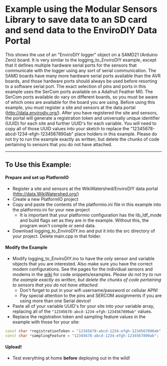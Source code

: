 # Example using the Modular Sensors Library to save data to an SD card and send data to the EnviroDIY Data Portal

This shows the use of an "EnviroDIY logger" object on a SAMD21 (Arduino Zero) board.  It is very similar to the logging_to_EnviroDIY example, except that it defines multiple hardware serial ports for the sensors that communicate with the logger using any sort of serial communication.  The SAMD boards have many more hardware serial ports available than the AVR boards, and those hardware ports should always be used before resorting to a software serial port.  The exact selection of pins and ports in this example uses the SerCom ports available on a Adafruit Feather M0.  The SerCom ports available do vary on different boards, so you must be aware of which ones are available for the board you are using.  Before using this example, you must register a site and sensors at the data portal (http://data.envirodiy.org/).  After you have registered the site and sensors, the portal will generate a registration token and universally unique identifier (UUID) for each site and further UUID's for each variable.  You will need to copy all of those UUID values into your sketch to replace the "12345678-abcd-1234-efgh-1234567890ab" place holders in this example.  Please do not try to run the example exactly as written, but delete the chunks of code pertaining to sensors that you do not have attached.

_______

## To Use this Example:

#### Prepare and set up PlatformIO
- Register a site and sensors at the WikiWatershed/EnviroDIY data portal (http://data.WikiWatershed.org/)
- Create a new PlatformIO project
- Copy and paste the contents of the platformio.ini file in this example into the platformio.ini for your new project
    - It is important that your platformio configuration has the lib_ldf_mode and build flags set as they are in the example.  Without this, the program won't compile or send data.
- Download logging_to_EnviroDIY.ino and put it into the src directory of your project.  Delete main.cpp in that folder.

#### Modify the Example
- Modify logging_to_EnviroDIY.ino to have the only sensor and variable objects that you are interested.  Also make sure you have the correct modem configurations.  See the pages for the individual sensors and modems in the [wiki](https://github.com/EnviroDIY/ModularSensors/wiki/Home) for code snippets/examples.  _Please do not try to run the example exactly as written, but delete the chunks of code pertaining to sensors that you do not have attached._
    - Don't forget to put in your wifi username/password or cellular APN!
    - Pay special attention to the pins and SERCOM assignments if you are using more than one Serial device!
- Paste all of your variable UUID's for your site into your variable array, replacing all of the ```"12345678-abcd-1234-efgh-1234567890ab"``` values.
- Replace the registration token and sampling feature values in the example with those for your site:

```cpp
const char *registrationToken = "12345678-abcd-1234-efgh-1234567890ab";   // Device registration token
const char *samplingFeature = "12345678-abcd-1234-efgh-1234567890ab";     // Sampling feature UUID
```

#### Upload!
- Test everything at home **before** deploying out in the wild!
